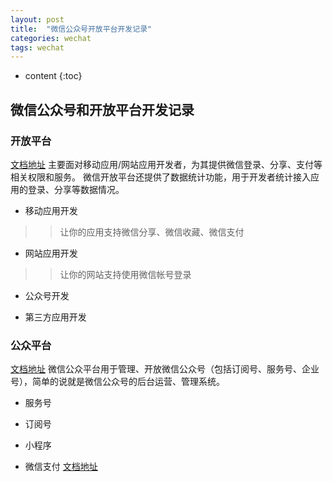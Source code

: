 ```yaml
---
layout: post
title:  "微信公众号开放平台开发记录"
categories: wechat
tags: wechat
---
```


* content
{:toc}
## 微信公众号和开放平台开发记录

### 开放平台
[文档地址](https://open.weixin.qq.com)
主要面对移动应用/网站应用开发者，为其提供微信登录、分享、支付等相关权限和服务。
微信开放平台还提供了数据统计功能，用于开发者统计接入应用的登录、分享等数据情况。

>
* 移动应用开发
>> 让你的应用支持微信分享、微信收藏、微信支付

* 网站应用开发
>> 让你的网站支持使用微信帐号登录

* 公众号开发


* 第三方应用开发


### 公众平台
[文档地址](https://mp.weixin.qq.com)
微信公众平台用于管理、开放微信公众号（包括订阅号、服务号、企业号），简单的说就是微信公众号的后台运营、管理系统。

> 
* 服务号

* 订阅号

* 小程序

* 微信支付
[文档地址](https://pay.weixin.qq.com/wiki/doc/api/index.html)